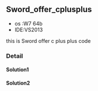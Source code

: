 ## Sword_offer_cplusplus

- os :W7 64b
- IDE:VS2013

this is Sword offer c plus plus code


### Detail

#### Solution1


#### Solution2